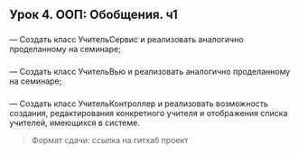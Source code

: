 ## Урок 4. ООП: Обобщения. ч1




### 
— Создать класс УчительСервис и реализовать аналогично проделанному на семинаре;

### 
— Создать класс УчительВью и реализовать аналогично проделанному на семинаре;

### 
— Создать класс УчительКонтроллер и реализовать возможность создания, редактирования конкретного учителя и отображения списка учителей, имеющихся в системе.





> Формат сдачи: ссылка на гитхаб проект

